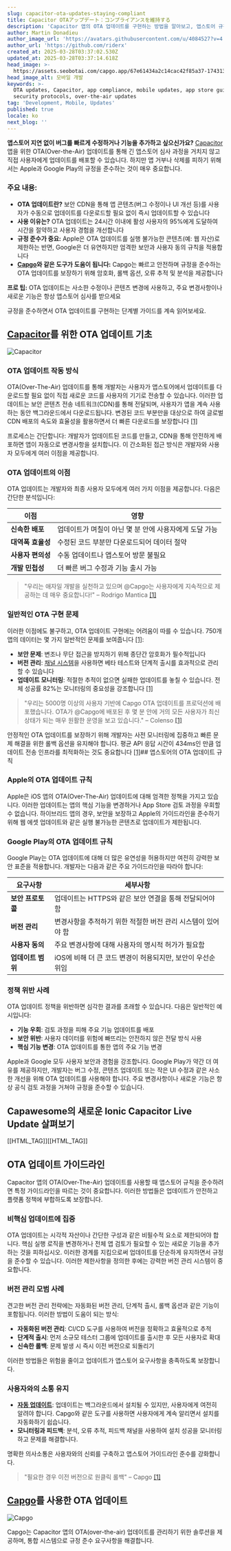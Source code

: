 ```yaml
---
slug: capacitor-ota-updates-staying-compliant
title: Capacitor OTAアップデート：コンプライアンスを維持する
description: 'Capacitor 앱의 OTA 업데이트를 구현하는 방법을 알아보고, 앱스토어 규정을 준수하면서 사용자 경험을 향상시키는 방법을 배워보세요.'
author: Martin Donadieu
author_image_url: 'https://avatars.githubusercontent.com/u/4084527?v=4'
author_url: 'https://github.com/riderx'
created_at: 2025-03-28T03:37:02.530Z
updated_at: 2025-03-28T03:37:14.618Z
head_image: >-
  https://assets.seobotai.com/capgo.app/67e61434a2c14cac42f85a37-1743133034618.jpg
head_image_alt: 모바일 개발
keywords: >-
  OTA updates, Capacitor, app compliance, mobile updates, app store guidelines,
  security protocols, over-the-air updates
tag: 'Development, Mobile, Updates'
published: true
locale: ko
next_blog: ''
---
```


**앱스토어 지연 없이 버그를 빠르게 수정하거나 기능을 추가하고 싶으신가요?** [Capacitor](https://capacitorjscom/) 앱을 위한 OTA(Over-the-Air) 업데이트를 통해 긴 앱스토어 심사 과정을 거치지 않고 직접 사용자에게 업데이트를 배포할 수 있습니다. 하지만 앱 거부나 삭제를 피하기 위해서는 Apple과 Google Play의 규정을 준수하는 것이 매우 중요합니다.

### 주요 내용:

-   **OTA 업데이트란?** 보안 CDN을 통해 앱 콘텐츠(버그 수정이나 UI 개선 등)를 사용자가 수동으로 업데이트를 다운로드할 필요 없이 즉시 업데이트할 수 있습니다
-   **사용 이유는?** OTA 업데이트는 24시간 이내에 활성 사용자의 95%에게 도달하여 시간을 절약하고 사용자 경험을 개선합니다
-   **규정 준수가 중요:** Apple은 OTA 업데이트를 실행 불가능한 콘텐츠(예: 웹 자산)로 제한하는 반면, Google은 더 유연하지만 엄격한 보안과 사용자 동의 규칙을 적용합니다
-   **[Capgo](https://capgoapp/)와 같은 도구가 도움이 됩니다:** Capgo는 빠르고 안전하며 규정을 준수하는 OTA 업데이트를 보장하기 위해 암호화, 롤백 옵션, 오류 추적 및 분석을 제공합니다

**프로 팁:** OTA 업데이트는 사소한 수정이나 콘텐츠 변경에 사용하고, 주요 변경사항이나 새로운 기능은 항상 앱스토어 심사를 받으세요

규정을 준수하면서 OTA 업데이트를 구현하는 단계별 가이드를 계속 읽어보세요.

## [Capacitor](https://capacitorjscom/)를 위한 OTA 업데이트 기초

![Capacitor](https://assetsseobotaicom/capgoapp/67e61434a2c14cac42f85a37/7e137b9b90adb3934b29b03381f213c1jpg)

### OTA 업데이트 작동 방식

OTA(Over-The-Air) 업데이트를 통해 개발자는 사용자가 앱스토어에서 업데이트를 다운로드할 필요 없이 직접 새로운 코드를 사용자의 기기로 전송할 수 있습니다. 이러한 업데이트는 보안 콘텐츠 전송 네트워크(CDN)를 통해 전달되며, 사용자가 앱을 계속 사용하는 동안 백그라운드에서 다운로드됩니다. 변경된 코드 부분만을 대상으로 하여 글로벌 CDN 배포의 속도와 효율성을 활용하면서 더 빠른 다운로드를 보장합니다 [\[1\]](https://capgoapp/)

프로세스는 간단합니다: 개발자가 업데이트된 코드를 만들고, CDN을 통해 안전하게 배포하면 앱이 자동으로 변경사항을 설치합니다. 이 간소화된 접근 방식은 개발자와 사용자 모두에게 여러 이점을 제공합니다.

### OTA 업데이트의 이점

OTA 업데이트는 개발자와 최종 사용자 모두에게 여러 가지 이점을 제공합니다. 다음은 간단한 분석입니다:

| 이점 | 영향 |
| --- | --- |
| **신속한 배포** | 업데이트가 며칠이 아닌 몇 분 안에 사용자에게 도달 가능 |
| **대역폭 효율성** | 수정된 코드 부분만 다운로드되어 데이터 절약 |
| **사용자 편의성** | 수동 업데이트나 앱스토어 방문 불필요 |
| **개발 민첩성** | 더 빠른 버그 수정과 기능 출시 가능 |

> "우리는 애자일 개발을 실천하고 있으며 @Capgo는 사용자에게 지속적으로 제공하는 데 매우 중요합니다!" – Rodrigo Mantica [\[1\]](https://capgoapp/)

### 일반적인 OTA 구현 문제

이러한 이점에도 불구하고, OTA 업데이트 구현에는 어려움이 따를 수 있습니다. 750개 앱의 데이터는 몇 가지 일반적인 문제를 보여줍니다 [\[1\]](https://capgoapp/):

-   **보안 문제**: 변조나 무단 접근을 방지하기 위해 종단간 암호화가 필수적입니다
-   **버전 관리**: [채널 시스템](https://capgoapp/docs/plugin/cloud-mode/channel-system/)을 사용하면 베타 테스트와 단계적 출시를 효과적으로 관리할 수 있습니다
-   **업데이트 모니터링**: 적절한 추적이 없으면 실패한 업데이트를 놓칠 수 있습니다. 전체 성공률 82%는 모니터링의 중요성을 강조합니다 [\[1\]](https://capgoapp/)

> "우리는 5000명 이상의 사용자 기반에 Capgo OTA 업데이트를 프로덕션에 배포했습니다. OTA가 @Capgo에 배포된 후 몇 분 안에 거의 모든 사용자가 최신 상태가 되는 매우 원활한 운영을 보고 있습니다." – Colenso [\[1\]](https://capgoapp/)

안정적인 OTA 업데이트를 보장하기 위해 개발자는 사전 모니터링에 집중하고 빠른 문제 해결을 위한 롤백 옵션을 유지해야 합니다. 평균 API 응답 시간이 434ms인 만큼 업데이트 전송 인프라를 최적화하는 것도 중요합니다 [\[1\]](https://capgoapp/)## 앱스토어의 OTA 업데이트 규칙

### Apple의 OTA 업데이트 규칙

Apple은 iOS 앱의 OTA(Over-The-Air) 업데이트에 대해 엄격한 정책을 가지고 있습니다. 이러한 업데이트는 앱의 핵심 기능을 변경하거나 App Store 검토 과정을 우회할 수 없습니다. 하이브리드 앱의 경우, 보안을 보장하고 Apple의 가이드라인을 준수하기 위해 웹 에셋 업데이트와 같은 실행 불가능한 콘텐츠로 업데이트가 제한됩니다.

### Google Play의 OTA 업데이트 규칙

Google Play는 OTA 업데이트에 대해 더 많은 유연성을 허용하지만 여전히 강력한 보안 표준을 적용합니다. 개발자는 다음과 같은 주요 가이드라인을 따라야 합니다:

| 요구사항 | 세부사항 |
| --- | --- |
| **보안 프로토콜** | 업데이트는 HTTPS와 같은 보안 연결을 통해 전달되어야 함 |
| **버전 관리** | 변경사항을 추적하기 위한 적절한 버전 관리 시스템이 있어야 함 |
| **사용자 동의** | 주요 변경사항에 대해 사용자의 명시적 허가가 필요함 |
| **업데이트 범위** | iOS에 비해 더 큰 코드 변경이 허용되지만, 보안이 우선순위임 |

### 정책 위반 사례

OTA 업데이트 정책을 위반하면 심각한 결과를 초래할 수 있습니다. 다음은 일반적인 예시입니다:

-   **기능 우회**: 검토 과정을 피해 주요 기능 업데이트를 배포
-   **보안 위반**: 사용자 데이터를 위험에 빠뜨리는 안전하지 않은 전달 방식 사용
-   **핵심 기능 변경**: OTA 업데이트를 통한 앱의 주요 기능 변경

Apple과 Google 모두 사용자 보안과 경험을 강조합니다. Google Play가 약간 더 여유를 제공하지만, 개발자는 버그 수정, 콘텐츠 업데이트 또는 작은 UI 수정과 같은 사소한 개선을 위해 OTA 업데이트를 사용해야 합니다. 주요 변경사항이나 새로운 기능은 항상 공식 검토 과정을 거쳐야 규정을 준수할 수 있습니다.

## Capawesome의 새로운 Ionic Capacitor Live Update 살펴보기

[[HTML_TAG]][[HTML_TAG]]

## OTA 업데이트 가이드라인

Capacitor 앱의 OTA(Over-The-Air) 업데이트를 사용할 때 앱스토어 규칙을 준수하려면 특정 가이드라인을 따르는 것이 중요합니다. 이러한 방법들은 업데이트가 안전하고 플랫폼 정책에 부합하도록 보장합니다.

### 비핵심 업데이트에 집중

OTA 업데이트는 시각적 자산이나 간단한 구성과 같은 비필수적 요소로 제한되어야 합니다. 핵심 실행 로직을 변경하거나 전체 앱 검토가 필요할 수 있는 새로운 기능을 추가하는 것을 피하십시오. 이러한 경계를 지킴으로써 업데이트를 단순하게 유지하면서 규정을 준수할 수 있습니다. 이러한 제한사항을 정의한 후에는 강력한 버전 관리 시스템이 중요합니다.

### 버전 관리 모범 사례

견고한 버전 관리 전략에는 자동화된 버전 관리, 단계적 출시, 롤백 옵션과 같은 기능이 포함됩니다. 이러한 방법이 도움이 되는 방식:

-   **자동화된 버전 관리**: CI/CD 도구를 사용하여 버전을 정확하고 효율적으로 추적
-   **단계적 출시**: 먼저 소규모 테스터 그룹에 업데이트를 출시한 후 모든 사용자로 확대
-   **신속한 롤백**: 문제 발생 시 즉시 이전 버전으로 되돌리기

이러한 방법들은 위험을 줄이고 업데이트가 앱스토어 요구사항을 충족하도록 보장합니다.

### 사용자와의 소통 유지

-   **[자동 업데이트](https://capgoapp/docs/plugin/cloud-mode/auto-update/)**: 업데이트는 백그라운드에서 설치될 수 있지만, 사용자에게 여전히 알려야 합니다. Capgo와 같은 도구를 사용하면 사용자에게 계속 알리면서 설치를 자동화하기 쉽습니다.
-   **모니터링과 피드백**: 분석, 오류 추적, 피드백 채널을 사용하여 설치 성공을 모니터링하고 문제를 해결합니다.

명확한 의사소통은 사용자와의 신뢰를 구축하고 앱스토어 가이드라인 준수를 강화합니다.

> "필요한 경우 이전 버전으로 원클릭 롤백" – Capgo [\[1\]](https://capgoapp/)

## [Capgo](https://capgoapp/)를 사용한 OTA 업데이트

![Capgo](https://assetsseobotaicom/capgoapp/67e61434a2c14cac42f85a37/cf21af63f433895b269de0da5dc7d74cjpg)

Capgo는 Capacitor 앱의 OTA(over-the-air) 업데이트를 관리하기 위한 솔루션을 제공하며, 통합 시스템으로 규정 준수 요구사항을 해결합니다.